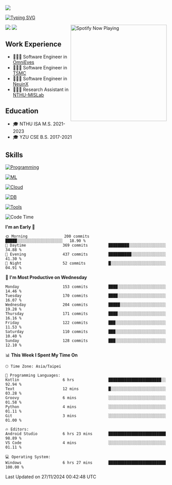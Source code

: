 ![](https://komarev.com/ghpvc/?username=peter0512lee&color=ff69b4)

[![Typing SVG](https://readme-typing-svg.herokuapp.com?color=F742BA&size=20&lines=Hi!+I'm+JYL)](https://git.io/typing-svg)

[<img src="https://spotify-now-playing.peter0512lee.vercel.app/api/spotify-playing" alt="Spotify Now Playing" width="300" align="right" />](https://open.spotify.com/user/21iyoswqgnkoe7peuesmqnhgy)

![](https://leetcard.jacoblin.cool/peter0512lee?theme=dark)
![](https://github-readme-activity-graph.vercel.app/graph?username=peter0512lee&theme=github)

## Work Experience
- 🧑🏻‍💻 Software Engineer in [OmniEyes](https://www.theomnieyes.com/)
- 🧑🏻‍💻 Software Engineer in [TSMC](https://www.tsmc.com/)
- 🧑🏻‍💻 Software Engineer in [NeuinX](https://neuinx.com/)
- 🧑🏻‍💻 Research Assistant in [NTHU-MISLab](https://mislab.cs.nthu.edu.tw/)

## Education
- 🎓 NTHU ISA M.S. 2021-2023
- 🎓 YZU CSE B.S. 2017-2021

## Skills
[![Programming](https://skillicons.dev/icons?i=cpp,py,kotlin)](https://skillicons.dev)

[![ML](https://skillicons.dev/icons?i=pytorch,opencv,sklearn)](https://skillicons.dev)

<!-- [![Web](https://skillicons.dev/icons?i=html,css,react,tailwind,nodejs,vite)](https://skillicons.dev) -->

[![Cloud](https://skillicons.dev/icons?i=aws,azure,docker,k8s)](https://skillicons.dev)

[![DB](https://skillicons.dev/icons?i=postgresql,firebase,sqlite,mongodb)](https://skillicons.dev)

[![Tools](https://skillicons.dev/icons?i=git,github,githubactions,vscode,postman,anaconda,androidstudio)](https://skillicons.dev)

<!--
<table><tr><td valign="top" width="50%">

<img src="https://github-readme-stats-sigma-five.vercel.app/api?username=peter0512lee&hide_border=true&show_icons=true&locale=en&layout=compact&theme=dracula" align="left" style="width: 100%" />

</td><td valign="top" width="50%">

<img src="https://github-readme-stats-sigma-five.vercel.app/api/top-langs?username=peter0512lee&hide_border=true&show_icons=true&locale=en&layout=compact&theme=dracula" align="left" style="width: 100%" />

</td></tr></table>  
-->

<!--START_SECTION:waka-->
![Code Time](http://img.shields.io/badge/Code%20Time-1%2C418%20hrs%2043%20mins-blue)

**I'm an Early 🐤** 

```text
🌞 Morning                200 commits         █████░░░░░░░░░░░░░░░░░░░░   18.90 % 
🌆 Daytime                369 commits         █████████░░░░░░░░░░░░░░░░   34.88 % 
🌃 Evening                437 commits         ██████████░░░░░░░░░░░░░░░   41.30 % 
🌙 Night                  52 commits          █░░░░░░░░░░░░░░░░░░░░░░░░   04.91 % 
```
📅 **I'm Most Productive on Wednesday** 

```text
Monday                   153 commits         ████░░░░░░░░░░░░░░░░░░░░░   14.46 % 
Tuesday                  170 commits         ████░░░░░░░░░░░░░░░░░░░░░   16.07 % 
Wednesday                204 commits         █████░░░░░░░░░░░░░░░░░░░░   19.28 % 
Thursday                 171 commits         ████░░░░░░░░░░░░░░░░░░░░░   16.16 % 
Friday                   122 commits         ███░░░░░░░░░░░░░░░░░░░░░░   11.53 % 
Saturday                 110 commits         ███░░░░░░░░░░░░░░░░░░░░░░   10.40 % 
Sunday                   128 commits         ███░░░░░░░░░░░░░░░░░░░░░░   12.10 % 
```


📊 **This Week I Spent My Time On** 

```text
🕑︎ Time Zone: Asia/Taipei

💬 Programming Languages: 
Kotlin                   6 hrs               ███████████████████████░░   92.94 % 
Text                     12 mins             █░░░░░░░░░░░░░░░░░░░░░░░░   03.28 % 
Groovy                   6 mins              ░░░░░░░░░░░░░░░░░░░░░░░░░   01.58 % 
Python                   4 mins              ░░░░░░░░░░░░░░░░░░░░░░░░░   01.11 % 
Git                      3 mins              ░░░░░░░░░░░░░░░░░░░░░░░░░   01.00 % 

🔥 Editors: 
Android Studio           6 hrs 23 mins       █████████████████████████   98.89 % 
VS Code                  4 mins              ░░░░░░░░░░░░░░░░░░░░░░░░░   01.11 % 

💻 Operating System: 
Windows                  6 hrs 27 mins       █████████████████████████   100.00 % 
```


 Last Updated on 27/11/2024 00:42:48 UTC
<!--END_SECTION:waka-->


<!--
**peter0512lee/peter0512lee** is a ✨ _special_ ✨ repository because its `README.md` (this file) appears on your GitHub profile.

